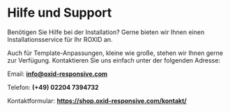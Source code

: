 # Hilfe und Support

Benötigen Sie Hilfe bei der Installation? Gerne bieten wir Ihnen einen Installationsservice für Ihr ROXID an.

Auch für Template-Anpassungen, kleine wie große, stehen wir Ihnen gerne zur Verfügung. Kontaktieren Sie uns einfach unter der folgenden Adresse:

Email: **<info@oxid-responsive.com>**

Telefon: **(+49) 02204 7394732**

Kontaktformular: **https://shop.oxid-responsive.com/kontakt/**
